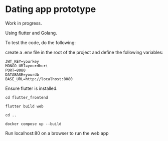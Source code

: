 # Dating app prototype

Work in progress.

Using flutter and Golang.

To test the code, do the following:

create a .env file in the root of the project and define the following variables:

```
JWT_KEY=yourkey
MONGO_URI=yourdburi
PORT=8080
DATABASE=yourdb
BASE_URL=http://localhost:8080
```

Ensure flutter is installed.

```
cd flutter_frontend
```

```
flutter build web
```

```
cd ..
```

```
docker compose up --build
```

Run localhost:80 on a browser to run the web app



